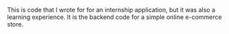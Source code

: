 This is code that I wrote for for an internship application, but it was also a learning experience. It is the backend code for a simple online e-commerce store.
